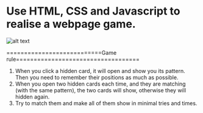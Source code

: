 # Use HTML, CSS and Javascript to realise a webpage game.

![alt text](https://s3-ap-southeast-2.amazonaws.com/test-avatar/mg.png)

===========================Game rule===================================
1. When you click a hidden card, it will open and show you its pattern. Then you need to remember their positions as much as possible.
2. When you open two hidden cards each time, and they are matching (with the same pattern), the two cards will show, otherwise they will hidden again.
3. Try to match them and make all of them show in minimal tries and times.
